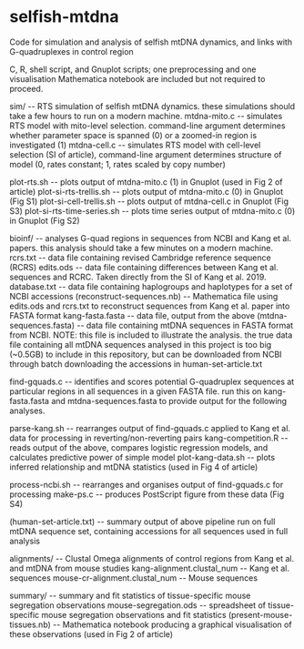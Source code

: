 # selfish-mtdna

Code for simulation and analysis of selfish mtDNA dynamics, and links with G-quadruplexes in control region

C, R, shell script, and Gnuplot scripts; one preprocessing and one visualisation Mathematica notebook are included but not required to proceed.

sim/ -- RTS simulation of selfish mtDNA dynamics. these simulations should take a few hours to run on a modern machine.
  mtdna-mito.c -- simulates RTS model with mito-level selection. command-line argument determines whether parameter space is spanned (0) or a zoomed-in region is investigated (1)
  mtdna-cell.c -- simulates RTS model with cell-level selection (SI of article), command-line argument determines structure of model (0, rates constant; 1, rates scaled by copy number) 

  plot-rts.sh -- plots output of mtdna-mito.c (1) in Gnuplot (used in Fig 2 of article)
  plot-si-rts-trellis.sh -- plots output of mtdna-mito.c (0) in Gnuplot (Fig S1)
  plot-si-cell-trellis.sh -- plots output of mtdna-cell.c in Gnuplot (Fig S3)
  plot-si-rts-time-series.sh -- plots time series output of mtdna-mito.c (0) in Gnuplot (Fig S2)
  
bioinf/ -- analyses G-quad regions in sequences from NCBI and Kang et al. papers. this analysis should take a few minutes on a modern machine.
  rcrs.txt -- data file containing revised Cambridge reference sequence (RCRS)
  edits.ods -- data file containing differences between Kang et al. sequences and RCRC. Taken directly from the SI of Kang et al. 2019.
  database.txt -- data file containing haplogroups and haplotypes for a set of NCBI accessions
  (reconstruct-sequences.nb) -- Mathematica file using edits.ods and rcrs.txt to reconstruct sequences from Kang et al. paper into FASTA format
  kang-fasta.fasta -- data file, output from the above
  (mtdna-sequences.fasta) -- data file containing mtDNA sequences in FASTA format from NCBI. NOTE: this file is included to illustrate the analysis. the true data file containing all mtDNA sequences analysed in this project is too big (~0.5GB) to include in this repository, but can be downloaded from NCBI through batch downloading the accessions in human-set-article.txt
  
  find-gquads.c -- identifies and scores potential G-quadruplex sequences at particular regions in all sequences in a given FASTA file. run this on kang-fasta.fasta and mtdna-sequences.fasta to provide output for the following analyses.

  parse-kang.sh -- rearranges output of find-gquads.c applied to Kang et al. data for processing in reverting/non-reverting pairs
  kang-competition.R -- reads output of the above, compares logistic regression models, and calculates predictive power of simple model
  plot-kang-data.sh -- plots inferred relationship and mtDNA statistics (used in Fig 4 of article)

  process-ncbi.sh -- rearranges and organises output of find-gquads.c for processing
  make-ps.c -- produces PostScript figure from these data (Fig S4)

  (human-set-article.txt) -- summary output of above pipeline run on full mtDNA sequence set, containing accessions for all sequences used in full analysis
  
alignments/ -- Clustal Omega alignments of control regions from Kang et al. and mtDNA from mouse studies
  kang-alignment.clustal_num -- Kang et al. sequences
  mouse-cr-alignment.clustal_num -- Mouse sequences

summary/ -- summary and fit statistics of tissue-specific mouse segregation observations 
  mouse-segregation.ods -- spreadsheet of tissue-specific mouse segregation observations and fit statistics
  (present-mouse-tissues.nb) -- Mathematica notebook producing a graphical visualisation of these observations (used in Fig 2 of article)


